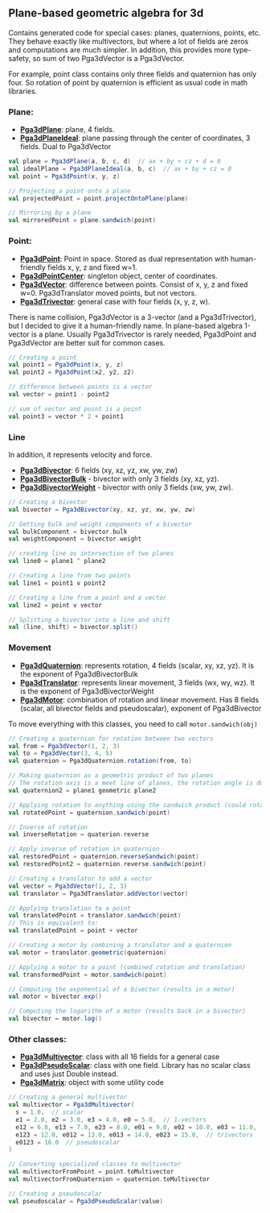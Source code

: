 ## Plane-based geometric algebra for 3d

Contains generated code for special cases: planes, quaternions, points, etc.
They behave exactly like multivectors, but where a lot of fields are zeros and computations are much simpler.
In addition, this provides more type-safety, so sum of two Pga3dVector is a Pga3dVector.

For example, point class contains only three fields and quaternion has only four. So rotation of point by quaternion is
efficient as usual code in math libraries.

### Plane:

* [**Pga3dPlane**](src/main/scala/com/github/kright/pga3d/Pga3dBivector.scala): plane, 4 fields.
* [**Pga3dPlaneIdeal**](src/main/scala/com/github/kright/pga3d/Pga3dPlaneIdeal.scala): plane passing through the center of coordinates, 3 fields. Dual to Pga3dVector

```scala
val plane = Pga3dPlane(a, b, c, d)  // ax + by + cz + d = 0
val idealPlane = Pga3dPlaneIdeal(a, b, c)  // ax + by + cz = 0
val point = Pga3dPoint(x, y, z)

// Projecting a point onto a plane
val projectedPoint = point.projectOntoPlane(plane)

// Mirroring by a plane
val mirroredPoint = plane.sandwich(point)
```

### Point:

* [**Pga3dPoint**](src/main/scala/com/github/kright/pga3d/Pga3dPoint.scala): Point in space. Stored as dual representation with human-friendly fields x, y, z and fixed w=1.
* [**Pga3dPointCenter**](src/main/scala/com/github/kright/pga3d/Pga3dPointCenter.scala): singleton object, center of coordinates.
* [**Pga3dVector**](src/main/scala/com/github/kright/pga3d/Pga3dVector.scala): difference between points. Consist of x, y, z and fixed w=0. Pga3dTranslator moved points, but not
  vectors.
* [**Pga3dTrivector**](src/main/scala/com/github/kright/pga3d/Pga3dTrivector.scala): general case with four fields (x, y, z, w).

There is name collision, Pga3dVector is a 3-vector (and a Pga3dTrivector), but I decided to give it a human-friendly
name. In plane-based algebra 1-vector is a plane. Usually Pga3dTrivector is rarely needed, Pga3dPoint and Pga3dVector
are better suit for common cases.

```scala
// Creating a point
val point1 = Pga3dPoint(x, y, z)
val point2 = Pga3dPoint(x2, y2, z2)

// difference between points is a vector
val vector = point1 - point2

// sum of vector and point is a point
val point3 = vector * 2 + point1
```

### Line

In addition, it represents velocity and force.

* [**Pga3dBivector**](src/main/scala/com/github/kright/pga3d/Pga3dBivector.scala): 6 fields (xy, xz, yz, xw, yw, zw)
* [**Pga3dBivectorBulk**](src/main/scala/com/github/kright/pga3d/Pga3dBivectorBulk.scala) - bivector with only 3 fields (xy, xz, yz).
* [**Pga3dBivectorWeight**](src/main/scala/com/github/kright/pga3d/Pga3dBivectorWeight.scala) - bivector with only 3 fields (xw, yw, zw).

```scala
// Creating a bivector
val bivector = Pga3dBivector(xy, xz, yz, xw, yw, zw)

// Getting bulk and weight components of a bivector
val bulkComponent = bivector.bulk
val weightComponent = bivector.weight

// creating line as intersection of two planes
val line0 = plane1 ^ plane2

// Creating a line from two points
val line1 = point1 v point2

// Creating a line from a point and a vector
val line2 = point v vector

// Splitting a bivector into a line and shift
val (line, shift) = bivector.split()
```

### Movement

* [**Pga3dQuaternion**](src/main/scala/com/github/kright/pga3d/Pga3dQuaternion.scala): represents rotation, 4 fields (scalar, xy, xz, yz). It is the exponent of Pga3dBivectorBulk
* [**Pga3dTranslator**](src/main/scala/com/github/kright/pga3d/Pga3dTranslator.scala): represents linear movement, 3 fields (wx, wy, wz). It is the exponent of Pga3dBivectorWeight
* [**Pga3dMotor**](src/main/scala/com/github/kright/pga3d/Pga3dMotor.scala): combination of rotation and linear movement. Has 8 fields (scalar, all bivector fields and pseudoscalar),
  exponent of Pga3dBivector

To move everything with this classes, you need to call `motor.sandwich(obj)`

```scala
// Creating a quaternion for rotation between two vectors
val from = Pga3dVector(1, 2, 3)
val to = Pga3dVector(3, 4, 5)
val quaternion = Pga3dQuaternion.rotation(from, to)

// Making quaternion as a geometric product of two planes 
// The rotation axis is a meet line of planes, the rotation angle is double angle between planes)
val quaternion2 = plane1 geometric plane2

// Applying rotation to anything using the sandwich product (could rotate point, line, plane, quatenrion, etc.)
val rotatedPoint = quaternion.sandwich(point)

// Inverse of rotation
val inverseRotation = quaterion.reverse

// Apply inverse of rotation in quaternion
val restoredPoint = quaternion.reverseSandwich(point)
val restoredPoint2 = quaternion.reverse.sandwich(point)

// Creating a translator to add a vector
val vector = Pga3dVector(1, 2, 3)
val translator = Pga3dTranslator.addVector(vector)

// Applying translation to a point
val translatedPoint = translator.sandwich(point)
// This is equivalent to:
val translatedPoint = point + vector

// Creating a motor by combining a translator and a quaternion
val motor = translator.geometric(quaternion)

// Applying a motor to a point (combined rotation and translation)
val transformedPoint = motor.sandwich(point)

// Computing the exponential of a bivector (results in a motor)
val motor = bivector.exp()

// Computing the logarithm of a motor (results back in a bivector)
val bivector = motor.log()
```

### Other classes:

* [**Pga3dMultivector**](src/main/scala/com/github/kright/pga3d/Pga3dMultivector.scala): class with all 16 fields for a general case
* [**Pga3dPseudoScalar**](src/main/scala/com/github/kright/pga3d/Pga3dPseudoScalar.scala): class with one field. Library has no scalar class and uses just Double instead.
* [**Pga3dMatrix**](src/main/scala/com/github/kright/pga3d/Pga3dMatrix.scala): object with some utility code

```scala
// Creating a general multivector
val multivector = Pga3dMultivector(
  s = 1.0,  // scalar
  e1 = 2.0, e2 = 3.0, e3 = 4.0, e0 = 5.0,  // 1-vectors
  e12 = 6.0, e13 = 7.0, e23 = 8.0, e01 = 9.0, e02 = 10.0, e03 = 11.0,  // bivectors
  e123 = 12.0, e012 = 13.0, e013 = 14.0, e023 = 15.0,  // trivectors
  e0123 = 16.0  // pseudoscalar
)

// Converting specialized classes to multivector
val multivectorFromPoint = point.toMultivector
val multivectorFromQuaternion = quaternion.toMultivector

// Creating a pseudoscalar
val pseudoscalar = Pga3dPseudoScalar(value)
```